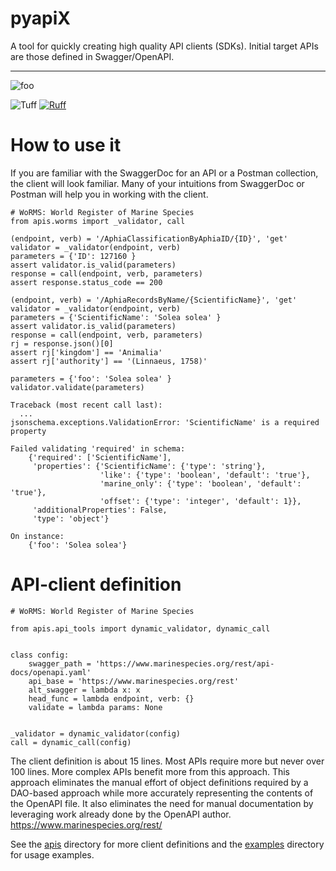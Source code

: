 
# pyapiX


A tool for quickly creating high quality API clients (SDKs).  Initial target APIs are
those defined in Swagger/OpenAPI.

----------------

![foo](https://img.shields.io/badge/hello_there-come_on_in-blue)

![Tuff](https://img.shields.io/badge/some_of_our_tools-8A2BE2)
[![Ruff](https://img.shields.io/endpoint?url=https://raw.githubusercontent.com/astral-sh/ruff/main/assets/badge/v2.json)](https://github.com/astral-sh/ruff)



# How to use it

If you are familiar with the SwaggerDoc for an API or a Postman collection, the
client will look familiar.  Many of your intuitions from SwaggerDoc or Postman
will help you in working with the client.

    # WoRMS: World Register of Marine Species
    from apis.worms import _validator, call

    (endpoint, verb) = '/AphiaClassificationByAphiaID/{ID}', 'get'
    validator = _validator(endpoint, verb)
    parameters = {'ID': 127160 }
    assert validator.is_valid(parameters)
    response = call(endpoint, verb, parameters)
    assert response.status_code == 200

    (endpoint, verb) = '/AphiaRecordsByName/{ScientificName}', 'get'
    validator = _validator(endpoint, verb)
    parameters = {'ScientificName': 'Solea solea' }
    assert validator.is_valid(parameters)
    response = call(endpoint, verb, parameters)
    rj = response.json()[0]
    assert rj['kingdom'] == 'Animalia'
    assert rj['authority'] == '(Linnaeus, 1758)'

    parameters = {'foo': 'Solea solea' }
    validator.validate(parameters)

    Traceback (most recent call last):
      ...
    jsonschema.exceptions.ValidationError: 'ScientificName' is a required property

    Failed validating 'required' in schema:
        {'required': ['ScientificName'],
         'properties': {'ScientificName': {'type': 'string'},
                        'like': {'type': 'boolean', 'default': 'true'},
                        'marine_only': {'type': 'boolean', 'default': 'true'},
                        'offset': {'type': 'integer', 'default': 1}},
         'additionalProperties': False,
         'type': 'object'}

    On instance:
        {'foo': 'Solea solea'}


# API-client definition

    # WoRMS: World Register of Marine Species

    from apis.api_tools import dynamic_validator, dynamic_call


    class config:
        swagger_path = 'https://www.marinespecies.org/rest/api-docs/openapi.yaml'
        api_base = 'https://www.marinespecies.org/rest'
        alt_swagger = lambda x: x 
        head_func = lambda endpoint, verb: {}
        validate = lambda params: None


    _validator = dynamic_validator(config)
    call = dynamic_call(config)

The client definition is about 15 lines.  Most APIs require more but never over 100
lines.  More complex APIs benefit more from this approach.  This approach eliminates
the manual effort of object definitions required by a DAO-based approach while
more accurately representing the contents of the OpenAPI file.  It also
eliminates the need for manual documentation by leveraging work
already done by the OpenAPI author.  https://www.marinespecies.org/rest/

See the [apis](apis) directory for more client definitions and the
[examples](examples) directory for usage examples.

